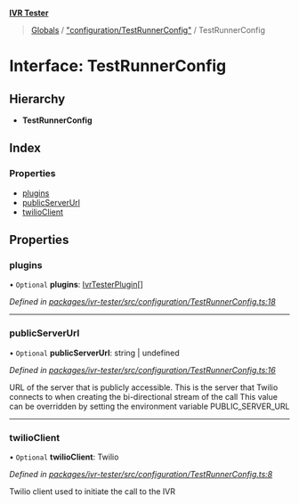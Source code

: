 **[IVR Tester](../README.md)**

> [Globals](../README.md) / ["configuration/TestRunnerConfig"](../modules/_configuration_testrunnerconfig_.md) / TestRunnerConfig

# Interface: TestRunnerConfig

## Hierarchy

* **TestRunnerConfig**

## Index

### Properties

* [plugins](_configuration_testrunnerconfig_.testrunnerconfig.md#plugins)
* [publicServerUrl](_configuration_testrunnerconfig_.testrunnerconfig.md#publicserverurl)
* [twilioClient](_configuration_testrunnerconfig_.testrunnerconfig.md#twilioclient)

## Properties

### plugins

• `Optional` **plugins**: [IvrTesterPlugin](_plugins_ivrtesterplugin_.ivrtesterplugin.md)[]

*Defined in [packages/ivr-tester/src/configuration/TestRunnerConfig.ts:18](https://github.com/SketchingDev/ivr-tester/blob/3b0e141/packages/ivr-tester/src/configuration/TestRunnerConfig.ts#L18)*

___

### publicServerUrl

• `Optional` **publicServerUrl**: string \| undefined

*Defined in [packages/ivr-tester/src/configuration/TestRunnerConfig.ts:16](https://github.com/SketchingDev/ivr-tester/blob/3b0e141/packages/ivr-tester/src/configuration/TestRunnerConfig.ts#L16)*

URL of the server that is publicly accessible. This is the
server that Twilio connects to when creating the bi-directional
stream of the call
This value can be overridden by setting the environment variable PUBLIC_SERVER_URL

___

### twilioClient

• `Optional` **twilioClient**: Twilio

*Defined in [packages/ivr-tester/src/configuration/TestRunnerConfig.ts:8](https://github.com/SketchingDev/ivr-tester/blob/3b0e141/packages/ivr-tester/src/configuration/TestRunnerConfig.ts#L8)*

Twilio client used to initiate the call to the IVR
